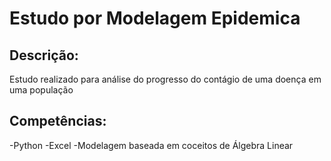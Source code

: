 # Estudo por Modelagem Epidemica

## Descrição:
Estudo realizado para análise do progresso do contágio de uma doença em uma população

## Competências:

-Python
-Excel
-Modelagem baseada em coceitos de Álgebra Linear
